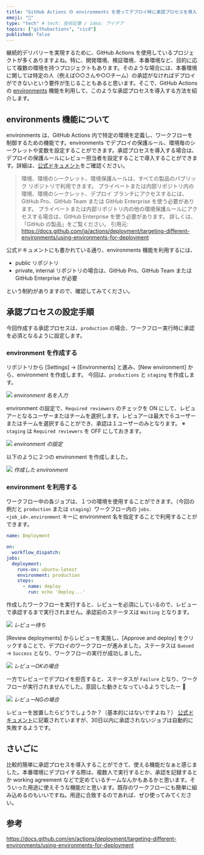 ```yaml
---
title: "GitHub Actions の environments を使ってデプロイ時に承認プロセスを導入する"
emoji: "🕌"
type: "tech" # tech: 技術記事 / idea: アイデア
topics: ["githubactions", "cicd"]
published: false
---
```


継続的デリバリーを実現するために、GitHub Actions を使用しているプロジェクトが多くありますよね。特に、開発環境、検証環境、本番環境など、目的に応じて複数の環境を持つプロジェクトもあります。そのような場合には、本番環境に関しては特定の人（例えば○○さんや○○チーム）の承認がなければデプロイができないという要件が生じることもあると思います。そこで、GitHub Actions の [environments](https://docs.github.com/en/actions/deployment/targeting-different-environments/using-environments-for-deployment) 機能を利用して、このような承認プロセスを導入する方法を紹介します。

## environments 機能について

environments は、GitHub Actions 内で特定の環境を定義し、ワークフローを制御するための機能です。environments でデプロイの保護ルール、環境毎のシークレットや変数を設定することができます。承認プロセスを導入する場合は、デプロイの保護ルールにレビュー担当者を設定することで導入することができます。詳細は、[公式ドキュメント](https://docs.github.com/en/actions/deployment/targeting-different-environments/using-environments-for-deployment)をご確認ください。

> 環境、環境のシークレット、環境保護ルールは、すべての製品のパブリック リポジトリで利用できます。 プライベートまたは内部リポジトリ内の環境、環境のシークレット、デプロイ ブランチにアクセスするには、GitHub Pro、GitHub Team または GitHub Enterprise を使う必要があります。 プライベートまたは内部リポジトリ内の他の環境保護ルールにアクセスする場合は、GitHub Enterprise を使う必要があります。 詳しくは、「GitHub の製品」をご覧ください。
> 引用元: https://docs.github.com/ja/actions/deployment/targeting-different-environments/using-environments-for-deployment

公式ドキュメントにも書かれている通り、environments 機能を利用するには、

- public リポジトリ
- private, internal リポジトリの場合は、GitHub Pro、GitHub Team または GitHub Enterprise が必要

という制約がありますので、確認してみてください。

## 承認プロセスの設定手順

今回作成する承認プロセスは、`production` の場合、ワークフロー実行時に承認を必須となるように設定します。

### environment を作成する

リポジトリから [Settings] → [Environments] と進み、[New environment] から、environment を作成します。
今回は、`productions` と `staging` を作成します。

![](/images/github-actions-approval-flow/env-name.png)
*environment 名を入力*

environment の設定で、`Required reviewers` のチェックを ON にして、レビュアーとなるユーザーまたはチームを選択します。レビュアーは最大で６ユーザーまたはチームを選択することができ、承認は１ユーザーのみとなります。
※ `staging` は `Required reviewers` を OFF にしておきます。

![](/images/github-actions-approval-flow/protection-rules.png)
*environment の設定*

以下のように２つの environment を作成しました。

![](/images/github-actions-approval-flow/create-environments.png)
*作成した environment*

### environment を利用する

ワークフロー中の各ジョブは、１つの環境を使用することができます。（今回の例だと `production` または `staging`）ワークフロー内の `jobs.<job_id>.environment` キーに environment 名を指定することで利用することができます。

```yml
name: Deployment

on:
  workflow_dispatch:
jobs:
  deployment:
    runs-on: ubuntu-latest
    environment: production
    steps:
      - name: deploy
        run: echo 'deploy...'
```

作成したワークフローを実行すると、レビューを必須にしているので、レビューで承認するまで実行されません。承認前のステータスは `Waiting` となります。

![](/images/github-actions-approval-flow/review-waiting.png)
*レビュー待ち*

[Review deployments] からレビューを実施し、[Approve and deploy] をクリックすることで、デプロイのワークフローが進みました。ステータスは `Queued` → `Success` となり、ワークフローの実行が成功しました。

![](/images/github-actions-approval-flow/exec-success.png)
*レビューOKの場合*

一方でレビューでデプロイを拒否すると、ステータスが `Failure` となり、ワークフローが実行されませんでした。意図した動きとなっているようでしたー 👏

![](/images/github-actions-approval-flow/exec-failure.png)
*レビューNGの場合*

レビューを放置したらどうでしょうか？（基本的にはないですよね？）
[公式ドキュメント](https://docs.github.com/en/actions/managing-workflow-runs/reviewing-deployments#about-required-reviews-in-workflows)に記載されていますが、30日以内に承認されないジョブは自動的に失敗するようです。

## さいごに
比較的簡単に承認プロセスを導入することができて、使える機能だなぁと感じました。本番環境にデプロイする際は、複数人で実行するとか、承認を記録するとか working agreement などで定めているチームなんかもあるかと思います。そういった用途に使えそうな機能だと思います。既存のワークフローにも簡単に組み込めるのもいいですね。用途に合致するのであれば、ぜひ使ってみてください。

## 参考

https://docs.github.com/en/actions/deployment/targeting-different-environments/using-environments-for-deployment